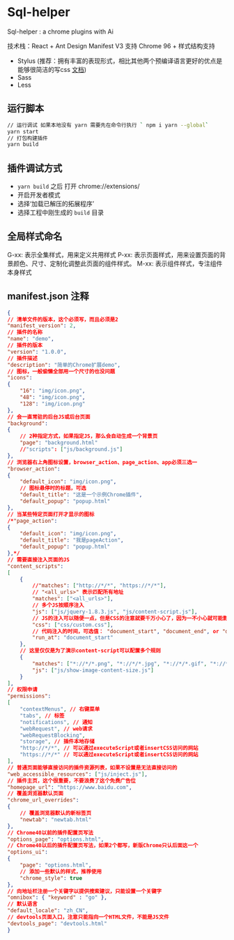 # Sql-helper

Sql-helper : a chrome plugins with Ai

技术栈：React + Ant Design
Manifest V3 支持 Chrome 96 +
样式结构支持

- Stylus (推荐：拥有丰富的表现形式，相比其他两个预编译语言更好的优点是能够很简洁的写css [文档](https://www.stylus-lang.cn/))
- Sass
- Less

## 运行脚本

```bash
// 运行调试 如果本地没有 yarn 需要先在命令行执行 ` npm i yarn --global`
yarn start 
// 打包构建插件
yarn build
```

## 插件调试方式

- `yarn build` 之后 打开 chrome://extensions/ 
- 开启开发者模式
- 选择‘加载已解压的拓展程序’
- 选择工程中刚生成的 `build` 目录

## 全局样式命名

G-xx: 表示全集样式，用来定义共用样式
P-xx: 表示页面样式，用来设置页面的背景颜色、尺寸、定制化调整此页面的组件样式。
M-xx: 表示组件样式，专注组件本身样式

## manifest.json 注释

```json
{
// 清单文件的版本，这个必须写，而且必须是2
"manifest_version": 2,
// 插件的名称
"name": "demo",
// 插件的版本
"version": "1.0.0",
// 插件描述
"description": "简单的Chrome扩展demo",
// 图标，一般偷懒全部用一个尺寸的也没问题
"icons":
{
    "16": "img/icon.png",
    "48": "img/icon.png",
    "128": "img/icon.png"
},
// 会一直常驻的后台JS或后台页面
"background":
{
    // 2种指定方式，如果指定JS，那么会自动生成一个背景页
    "page": "background.html"
    //"scripts": ["js/background.js"]
},
// 浏览器右上角图标设置，browser_action、page_action、app必须三选一
"browser_action": 
{
    "default_icon": "img/icon.png",
    // 图标悬停时的标题，可选
    "default_title": "这是一个示例Chrome插件",
    "default_popup": "popup.html"
},
// 当某些特定页面打开才显示的图标
/*"page_action":
{
    "default_icon": "img/icon.png",
    "default_title": "我是pageAction",
    "default_popup": "popup.html"
},*/
// 需要直接注入页面的JS
"content_scripts": 
[
    {
        //"matches": ["http://*/*", "https://*/*"],
        // "<all_urls>" 表示匹配所有地址
        "matches": ["<all_urls>"],
        // 多个JS按顺序注入
        "js": ["js/jquery-1.8.3.js", "js/content-script.js"],
        // JS的注入可以随便一点，但是CSS的注意就要千万小心了，因为一不小心就可能影响全局样式
        "css": ["css/custom.css"],
        // 代码注入的时间，可选值： "document_start", "document_end", or "document_idle"，最后一个表示页面空闲时，默认document_idle
        "run_at": "document_start"
    },
    // 这里仅仅是为了演示content-script可以配置多个规则
    {
        "matches": ["*://*/*.png", "*://*/*.jpg", "*://*/*.gif", "*://*/*.bmp"],
        "js": ["js/show-image-content-size.js"]
    }
],
// 权限申请
"permissions":
[
    "contextMenus", // 右键菜单
    "tabs", // 标签
    "notifications", // 通知
    "webRequest", // web请求
    "webRequestBlocking",
    "storage", // 插件本地存储
    "http://*/*", // 可以通过executeScript或者insertCSS访问的网站
    "https://*/*" // 可以通过executeScript或者insertCSS访问的网站
],
// 普通页面能够直接访问的插件资源列表，如果不设置是无法直接访问的
"web_accessible_resources": ["js/inject.js"],
// 插件主页，这个很重要，不要浪费了这个免费广告位
"homepage_url": "https://www.baidu.com",
// 覆盖浏览器默认页面
"chrome_url_overrides":
{
    // 覆盖浏览器默认的新标签页
    "newtab": "newtab.html"
},
// Chrome40以前的插件配置页写法
"options_page": "options.html",
// Chrome40以后的插件配置页写法，如果2个都写，新版Chrome只认后面这一个
"options_ui":
{
    "page": "options.html",
    // 添加一些默认的样式，推荐使用
    "chrome_style": true
},
// 向地址栏注册一个关键字以提供搜索建议，只能设置一个关键字
"omnibox": { "keyword" : "go" },
// 默认语言
"default_locale": "zh_CN",
// devtools页面入口，注意只能指向一个HTML文件，不能是JS文件
"devtools_page": "devtools.html"
}

```